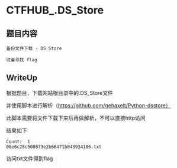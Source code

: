 # CTFHUB_.DS_Store

## 题目内容

```
备份文件下载 - DS_Store

试着寻找 flag
```

## WriteUp
根据题目，下载网站根目录中的.DS_Store文件

并使用脚本进行解析（https://github.com/gehaxelt/Python-dsstore）

此脚本需要将文件下载下来后再做解析，不可以直接http访问

结果如下

```
Count:  1
08e6c28c508073e2b66471b043934186.txt
```

访问txt文件得到flag
